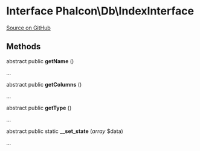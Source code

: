# Interface **Phalcon\\Db\\IndexInterface**

<a href="https://github.com/phalcon/cphalcon/blob/master/phalcon/db/indexinterface.zep" class="btn btn-default btn-sm">Source on GitHub</a>

## Methods
abstract public  **getName** ()

...

abstract public  **getColumns** ()

...

abstract public  **getType** ()

...

abstract public static  **__set_state** (*array* $data)

...

